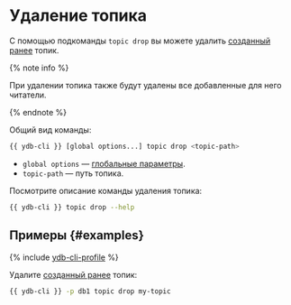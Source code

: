# Удаление топика

С помощью подкоманды `topic drop` вы можете удалить [созданный ранее](topic-create.md) топик.

{% note info %}

При удалении топика также будут удалены все добавленные для него читатели.

{% endnote %}

Общий вид команды:

```bash
{{ ydb-cli }} [global options...] topic drop <topic-path>
```

* `global options` — [глобальные параметры](commands/global-options.md).
* `topic-path` — путь топика.

Посмотрите описание команды удаления топика:

```bash
{{ ydb-cli }} topic drop --help
```

## Примеры {#examples}

{% include [ydb-cli-profile](../../_includes/ydb-cli-profile.md) %}

Удалите [созданный ранее](topic-create.md) топик:

```bash
{{ ydb-cli }} -p db1 topic drop my-topic
```
